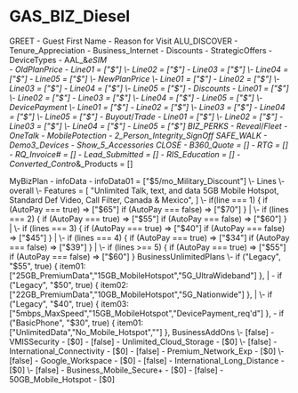 # GAS_BIZ_Diesel

GREET
    \- Guest First Name
    \- Reason for Visit
ALU_DISCOVER
    \- Tenure_Appreciation
    \- Business_Internet
    \- Discounts
    \- StrategicOffers
    \- DeviceTypes
    \- AAL_&_eSIM
    \
    \- OldPlanPrice
        \- Line01 = ["$"]
        \- Line02 = ["$"]
        \- Line03 = ["$"]
        \- Line04 = ["$"]
        \- Line05 = ["$"]
     \- NewPlanPrice
        \- Line01 = ["$"]
        \- Line02 = ["$"]
        \- Line03 = ["$"]
        \- Line04 = ["$"]
        \- Line05 = ["$"]
     \- Discounts
        \- Line01 = ["$"]
        \- Line02 = ["$"]
        \- Line03 = ["$"]
        \- Line04 = ["$"]
        \- Line05 = ["$"]
     \- DevicePayment
        \- Line01 = ["$"]
        \- Line02 = ["$"]
        \- Line03 = ["$"]
        \- Line04 = ["$"]
        \- Line05 = ["$"]
     \- Buyout_/_Trade
        \- Line01 = ["$"]
        \- Line02 = ["$"]
        \- Line03 = ["$"]
        \- Line04 = ["$"]
        \- Line05 = ["$"]
BIZ_PERKS
    \- Reveal_/_Fleet
    \- OneTalk
    \- MobilePotection
    \- 2_Person_Integrity_SignOff
SAFE_WALK
    \- Demo3_Devices
    \- Show_5_Accessories
CLOSE
    \- B360_Quote = []
    \- RTG = []
    \- RQ_Invoice# = []
    \- Lead_Submitted = []
    \- RIS_Education = []
    \- Converted_Contro_&_Products = []


MyBizPlan
    \- infoData
        \- infoData01 = ["$5/mo_Military_Discount"]
    \- Lines
        \- overall
            \- Features
                = [
                    "Unlimited Talk, text, and data 5GB Mobile Hotspot, Standard Def Video, Call Filter, Canada & Mexico",
                ]
        \- if(line === 1) {
            if (AutoPay === true) => ["$65"]
            if (AutoPay === false) => ["$70"]
        }
        |
        \- if (lines === 2) {
            if (AutoPay === true) => ["$55"]
            if (AutoPay === false) => ["$60"]
        }
        |
        \- if (lines === 3) {
            if (AutoPay === true) => ["$40"]
            if (AutoPay === false) => ["$45"]
        }
        |
        \- if (lines === 4) {
            if (AutoPay === true) => ["$34"]
            if (AutoPay === false) => ["$39"]
        }
        |
        \- if (lines >== 5) {
            if (AutoPay === true) => ["$55"]
            if (AutoPay === false) => ["$60"]
        }
BusinessUnlimitedPlans
    \- if ("Legacy", "$55", true) {
        item01: ["25GB_PremiumData","15GB_MobileHotspot","5G_UltraWideband"]
    },
    |
    \- if ("Legacy", "$50", true) {
        item02: ["22GB_PremiumData","10GB_MobileHotspot","5G_Nationwide"]
    },
    |
    \- if ("Legacy", "$40", true) {
        item03: ["5mbps_MaxSpeed","15GB_MobileHotspot","DevicePayment_req'd"]
    },
    \- if ("BasicPhone", "$30", true) {
        item01: ["UnlimitedData","No_Mobile_Hotspot",""]
    },
BusinessAddOns
    \- [false] - VMISSecurity - [$0]
    \- [false] - Unlimited_Cloud_Storage - [$0]
    \- [false] - International_Connectivity - [$0]
    \- [false] - Premium_Network_Exp - [$0]
    \- [false] - Google_Workspace - [$0]
    \- [false] - International_Long_Distance - [$0]
    \- [false] - Business_Mobile_Secure+ - [$0]
    \- [false] - 50GB_Mobile_Hotspot - [$0]